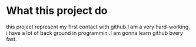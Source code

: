 # What this project do
this project represent my first contact with github.I am a very hard-working, i have a lot of back ground in programmin .I am gonna learn github bvery fast.
